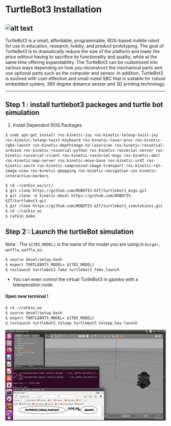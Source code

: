 # TurtleBot3 Installation
![alt text](https://emanual.robotis.com/assets/images/platform/turtlebot3/overview/turtlebot3_with_logo.png)
----------------------------------------
TurtleBot3 is a small, affordable, programmable, ROS-based mobile robot for use in education, research, hobby, and product prototyping. The goal of TurtleBot3 is to dramatically reduce the size of the platform and lower the price without having to sacrifice its functionality and quality, while at the same time offering expandability. The TurtleBot3 can be customized into various ways depending on how you reconstruct the mechanical parts and use optional parts such as the computer and sensor. In addition, TurtleBot3 is evolved with cost-effective and small-sized SBC that is suitable for robust embedded system, 360 degree distance sensor and 3D printing technology.

---------------------------------------

## Step 1 : install turtlebot3 packeges and turtle bot simulation
1. Install Dependent ROS Packages 

```
$ sudo apt-get install ros-kinetic-joy ros-kinetic-teleop-twist-joy ros-kinetic-teleop-twist-keyboard ros-kinetic-laser-proc ros-kinetic-rgbd-launch ros-kinetic-depthimage-to-laserscan ros-kinetic-rosserial-arduino ros-kinetic-rosserial-python ros-kinetic-rosserial-server ros-kinetic-rosserial-client ros-kinetic-rosserial-msgs ros-kinetic-amcl ros-kinetic-map-server ros-kinetic-move-base ros-kinetic-urdf ros-kinetic-xacro ros-kinetic-compressed-image-transport ros-kinetic-rqt-image-view ros-kinetic-gmapping ros-kinetic-navigation ros-kinetic-interactive-markers

```

```
$ cd ~/catkin_ws/src/
$ git clone https://github.com/ROBOTIS-GIT/turtlebot3_msgs.git
$ git clone -b kinetic-devel https://github.com/ROBOTIS-GIT/turtlebot3.git
$ git clone https://github.com/ROBOTIS-GIT/turtlebot3_simulations.git
$ cd ~/catkin_ws 
$ catkin_make
```
## Step 2 : Launch the turtleBot simulation 
Note : The `${TB3_MODEL}` is the name of the model you are using in `burger`, `waffle`, `waffle_pi`.
```
$ source devel/setup.bash
$ export TURTLEBOT3_MODEL= ${TB3_MODEL}
$ roslaunch turtlebot3_fake turtlebot3_fake.launch

```
- You can even control the virtual TurtleBot3 in gazebo with a teleoperation node.

#### 0pen new terminal !
```
$ cd ~/catkin_ws 
$ source devel/setup.bash
$ export TURTLEBOT3_MODEL= ${TB3_MODEL}
$ roslaunch turtlebot3_teleop turtlebot3_teleop_key.launch
```

![alt text](https://github.com/Eng-Turki-Alameer/S-M-Path3/blob/master/turtlebot3%20%20and%20gazebo%20simulation/Screenshot%20from%202020-07-06%2018-57-31.png)
